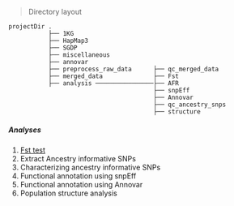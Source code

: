 > Directory layout

    projectDir .
               ├── 1KG
               ├── HapMap3
               ├── SGDP
               ├── miscellaneous
               ├── annovar
               ├── preprocess_raw_data      ├── qc_merged_data 
               ├── merged_data              ├── Fst
               ├── analysis ────────────────├── AFR
                                            ├── snpEff
                                            ├── Annovar
                                            ├── qc_ancestry_snps
                                            ├── structure

##### Analyses
1. [Fst test](Fst.md)
2. Extract Ancestry informative SNPs
3. Characterizing ancestry informative SNPs
4. Functional annotation using snpEff
5. Functional annotation using Annovar
6. Population structure analysis